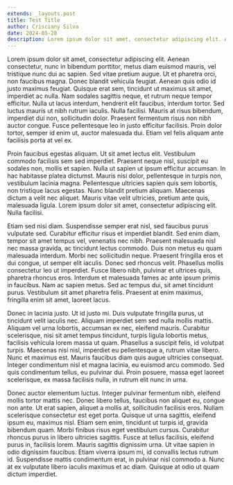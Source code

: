 ```yaml
---
extends: _layouts.post
title: Test Title
author: Crisciany Silva
date: 2024-05-28
description: Lorem ipsum dolor sit amet, consectetur adipiscing elit. Aenean consectetur, nunc in bibendum porttitor, metus diam euismod mauris, vel tristique nunc dui ac sapien. Sed vitae pretium augue.
---
```


Lorem ipsum dolor sit amet, consectetur adipiscing elit. Aenean consectetur, nunc in bibendum porttitor, metus diam euismod mauris, vel tristique nunc dui ac sapien. Sed vitae pretium augue. Ut et pharetra orci, non faucibus magna. Donec blandit vehicula feugiat. Aenean quis odio id justo maximus feugiat. Quisque erat sem, tincidunt ut maximus sit amet, imperdiet ac nulla. Nam sodales sagittis neque, et rutrum neque tempor efficitur. Nulla ut lacus interdum, hendrerit elit faucibus, interdum tortor. Sed luctus mauris ut nibh rutrum iaculis. Nulla facilisi. Mauris at risus bibendum, imperdiet dui non, sollicitudin dolor. Praesent fermentum risus non nibh auctor congue. Fusce pellentesque leo in justo efficitur facilisis. Proin dolor tortor, semper id enim ut, auctor malesuada dui. Etiam vel felis aliquam ante facilisis porta at vel ex.

Proin faucibus egestas aliquam. Ut sit amet lectus elit. Vestibulum commodo facilisis sem sed imperdiet. Praesent neque nisl, suscipit eu sodales non, mollis et sapien. Nulla ut sapien ut ipsum efficitur accumsan. In hac habitasse platea dictumst. Mauris nisi dolor, pellentesque in turpis non, vestibulum lacinia magna. Pellentesque ultricies sapien quis sem lobortis, non tristique lacus egestas. Nunc blandit pretium aliquam. Maecenas dictum a velit nec aliquet. Mauris vitae velit ultricies, pretium ante quis, malesuada ligula. Lorem ipsum dolor sit amet, consectetur adipiscing elit. Nulla facilisi.

Etiam sed nisi diam. Suspendisse semper erat nisl, sed faucibus purus vulputate sed. Curabitur efficitur risus et imperdiet blandit. Sed enim diam, tempor sit amet tempus vel, venenatis nec nibh. Praesent malesuada nisl nec massa gravida, ac tincidunt lectus commodo. Duis non metus eu quam malesuada interdum. Morbi nec sollicitudin neque. Praesent fringilla eros et dui congue, ut semper elit iaculis. Donec sed rhoncus velit. Phasellus mollis consectetur leo ut imperdiet. Fusce libero nibh, pulvinar et ultrices quis, pharetra rhoncus eros. Interdum et malesuada fames ac ante ipsum primis in faucibus. Nam ac sapien metus. Sed ac tempus dui, sit amet tincidunt purus. Vestibulum sit amet pharetra felis. Praesent at enim maximus, fringilla enim sit amet, laoreet lacus.

Donec in lacinia justo. Ut id justo mi. Duis vulputate fringilla purus, ut tincidunt velit iaculis nec. Aliquam imperdiet sem sed nulla mollis mattis. Aliquam vel urna lobortis, accumsan ex nec, eleifend mauris. Curabitur scelerisque, nisi sit amet tempus tincidunt, turpis ligula lobortis metus, facilisis vehicula lorem massa ut quam. Phasellus a suscipit felis, id volutpat turpis. Maecenas nisi nisl, imperdiet eu pellentesque a, rutrum vitae libero. Nunc et maximus est. Mauris faucibus diam quis augue ultricies consequat. Integer condimentum nisl et magna lacinia, eu euismod arcu commodo. Sed quis condimentum tellus, eu pulvinar dui. Proin posuere, massa eget laoreet scelerisque, ex massa facilisis nulla, in rutrum elit nunc in urna.

Donec auctor elementum luctus. Integer pulvinar fermentum nibh, eleifend mollis tortor mattis nec. Donec libero tellus, faucibus non aliquet eu, congue non ante. Ut erat sapien, aliquet a mollis at, sollicitudin facilisis eros. Nullam scelerisque consectetur est eget porta. Quisque ut urna sagittis, eleifend ipsum eu, maximus nisl. Etiam sem enim, tincidunt ut turpis id, gravida bibendum quam. Morbi finibus risus eget vestibulum cursus. Curabitur rhoncus purus in libero ultricies sagittis. Fusce at tellus facilisis, eleifend purus in, facilisis lorem. Mauris sagittis dignissim urna. Ut vitae sapien in odio dignissim faucibus. Etiam viverra ipsum mi, id convallis lectus rutrum id. Suspendisse mattis condimentum erat, in pulvinar nisl commodo a. Nunc at ex vulputate libero iaculis maximus et ac diam. Quisque at odio ut quam dictum imperdiet.
